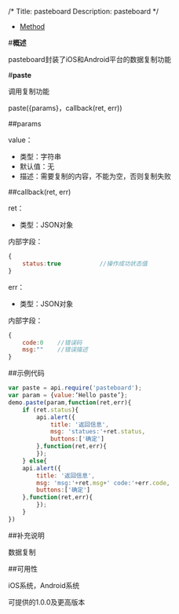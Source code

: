 /*
Title: pasteboard
Description: pasteboard
*/

<ul id="tab" class="clearfix">
	<li class="active"><a href="#method-content">Method</a></li>
</ul>
<div id="method-content">

#**概述**

pasteboard封装了iOS和Android平台的数据复制功能

#**paste**

调用复制功能

paste({params}，callback(ret, err))

##params

value：

- 类型：字符串
- 默认值：无
- 描述：需要复制的内容，不能为空，否则复制失败

##callback(ret, err)

ret：

- 类型：JSON对象

内部字段：

```js
{
	status:true           //操作成功状态值
}
```

err：

- 类型：JSON对象

内部字段：

```js
{
    code:0    //错误码
    msg:""    //错误描述
}
```

##示例代码

```js
var paste = api.require('pasteboard');
var param = {value:‘Hello paste’};
demo.paste(param,function(ret,err){
	if (ret.status){
		api.alert({
			title: '返回信息',
			msg: 'statues:'+ret.status,
			buttons:['确定']
		},function(ret,err){
		});
	} else{
	api.alert({
		title: '返回信息',
		msg: 'msg:'+ret.msg+' code:'+err.code,
		buttons:['确定']
	},function(ret,err){
		});
	}
})
```

##补充说明

数据复制

##可用性

iOS系统，Android系统

可提供的1.0.0及更高版本

